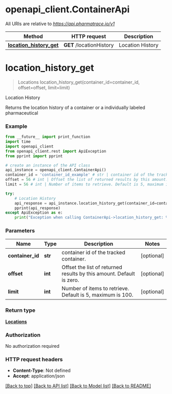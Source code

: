 # openapi_client.ContainerApi

All URIs are relative to *https://api.pharmatrace.io/v1*

Method | HTTP request | Description
------------- | ------------- | -------------
[**location_history_get**](ContainerApi.md#location_history_get) | **GET** /locationHistory | Location History


# **location_history_get**
> Locations location_history_get(container_id=container_id, offset=offset, limit=limit)

Location History

Returns the location history of a container or a individually labeled pharmaceutical

### Example

```python
from __future__ import print_function
import time
import openapi_client
from openapi_client.rest import ApiException
from pprint import pprint

# create an instance of the API class
api_instance = openapi_client.ContainerApi()
container_id = 'container_id_example' # str | container id of the tracked container. (optional)
offset = 56 # int | Offset the list of returned results by this amount. Default is zero. (optional)
limit = 56 # int | Number of items to retrieve. Default is 5, maximum is 100. (optional)

try:
    # Location History
    api_response = api_instance.location_history_get(container_id=container_id, offset=offset, limit=limit)
    pprint(api_response)
except ApiException as e:
    print("Exception when calling ContainerApi->location_history_get: %s\n" % e)
```

### Parameters

Name | Type | Description  | Notes
------------- | ------------- | ------------- | -------------
 **container_id** | **str**| container id of the tracked container. | [optional] 
 **offset** | **int**| Offset the list of returned results by this amount. Default is zero. | [optional] 
 **limit** | **int**| Number of items to retrieve. Default is 5, maximum is 100. | [optional] 

### Return type

[**Locations**](Locations.md)

### Authorization

No authorization required

### HTTP request headers

 - **Content-Type**: Not defined
 - **Accept**: application/json

[[Back to top]](#) [[Back to API list]](../README.md#documentation-for-api-endpoints) [[Back to Model list]](../README.md#documentation-for-models) [[Back to README]](../README.md)

